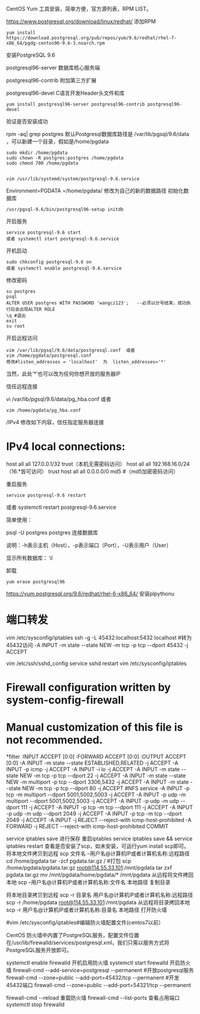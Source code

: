 
CentOS Yum 工具安装，简单方便，官方源列表，RPM LIST。

https://www.postgresql.org/download/linux/redhat/
添加RPM

```
yum install https://download.postgresql.org/pub/repos/yum/9.6/redhat/rhel-7-x86_64/pgdg-centos96-9.6-3.noarch.rpm

```

安装PostgreSQL 9.6

postgresql96-server  数据库核心服务端

postgresql96-contrib  附加第三方扩展

postgresql96-devel  C语言开发Header头文件和库


```
yum install postgresql96-server postgresql96-contrib postgresql96-devel
```

验证是否安装成功

rpm -aq| grep postgres
默认Postgresql数据库路径是 /var/lib/pgsql/9.6/data ，可以新建一个目录，假如是/home/pgdata


```
sudo mkdir /home/pgdata
sudo chown -R postgres:postgres /home/pgdata
sudo chmod 700 /home/pgdata


vim /usr/lib/systemd/system/postgresql-9.6.service
```

Environment=PGDATA =/home/pgdata/  修改为自己的新的数据路径
初始化数据库

```
/usr/pgsql-9.6/bin/postgresql96-setup initdb
```

开启服务
```
service postgresql-9.6 start  
或者 systemctl start postgresql-9.6.service
```

开机启动
```
sudo chkconfig postgresql-9.6 on  
或者 systemctl enable postgresql-9.6.service
```


修改密码


```
su postgres
psql
ALTER USER postgres WITH PASSWORD 'wangcz123';   --必须以分号结束，成功执行后会出现ALTER ROLE
\q #退出
exit
su root
```

开启远程访问


```
vim /var/lib/pgsql/9.6/data/postgresql.conf  或者
vim /home/pgdata/postgresql.conf
修改#listen_addresses = 'localhost'  为  listen_addresses='*'
```


当然，此处‘*’也可以改为任何你想开放的服务器IP


信任远程连接

vi /var/lib/pgsql/9.6/data/pg_hba.conf  或者  

```
vim /home/pgdata/pg_hba.conf
```
/IPv4
修改如下内容，信任指定服务器连接
# IPv4 local connections:
host    all            all      127.0.0.1/32      trust（本机无需密码访问）
host    all            all      192.168.16.0/24（16.*皆可访问）  trust
host    all            all      0.0.0.0/0  md5 #（md5加密密码访问）



重启服务
```
service postgresql-9.6 restart
```
或者
systemctl restart postgresql-9.6.service

简单使用：

psql -U postgres postgres  连接数据库

说明：-h表示主机（Host），-p表示端口（Port），-U表示用户（User）

显示所有数据库： \l

卸载
```
yum erase postgresql96
```


https://yum.postgresql.org/9.6/redhat/rhel-6-x86_64/
安装plpythonu


# 端口转发
vim /etc/sysconfig/iptables
ssh  -g -L 45432:localhost:5432 localhost  #转为45432访问
-A INPUT -m state --state NEW -m tcp -p tcp --dport 45432 -j ACCEPT

vim /etc/ssh/sshd_config
service sshd restart
vim /etc/sysconfig/iptables
# Firewall configuration written by system-config-firewall
# Manual customization of this file is not recommended.
*filter
:INPUT ACCEPT [0:0]
:FORWARD ACCEPT [0:0]
:OUTPUT ACCEPT [0:0]
-A INPUT -m state --state ESTABLISHED,RELATED -j ACCEPT
-A INPUT -p icmp -j ACCEPT
-A INPUT -i lo -j ACCEPT
-A INPUT -m state --state NEW -m tcp -p tcp --dport 22 -j ACCEPT
-A INPUT -m state --state NEW -m multiport -p tcp --dport 3306,5432 -j ACCEPT
-A INPUT -m state --state NEW -m tcp -p tcp --dport 80 -j ACCEPT
#NFS service
-A INPUT -p tcp -m multiport --dport 5001,5002,5003 -j ACCEPT
-A INPUT -p udp -m multiport --dport 5001,5002,5003 -j ACCEPT
-A INPUT -p udp -m udp --dport 111 -j ACCEPT
-A INPUT -p tcp -m tcp --dport 111 -j ACCEPT
-A INPUT -p udp -m udp  --dport 2049 -j ACCEPT
-A INPUT -p tcp -m tcp  --dport 2049 -j ACCEPT
-A INPUT -j REJECT --reject-with icmp-host-prohibited
-A FORWARD -j REJECT --reject-with icmp-host-prohibited
COMMIT

service iptables save 进行保存
重启iptables
service iptables save && service iptables restart
查看是否安装了scp，如未安装，可运行yum install scp即可。
将本地文件拷贝到远程
scp 文件名 –用户名@计算机IP或者计算机名称:远程路径
cd /home/pgdata
tar -zcf pgdata.tar.gz  / #打包
scp /home/pgdata/pgdata.tar.gz  root@114.55.33.101:/mnt/pgdata
tar zxf pgdata.tar.gz
mv /mnt/pgdata/home/pgdata/*  /mnt/pgdata
从远程将文件拷回本地
scp –用户名@计算机IP或者计算机名称:文件名 本地路径
复制目录

将本地目录拷贝到远程
scp -r 目录名 用户名@计算机IP或者计算机名称:远程路径
scp -r /home/pgdata root@114.55.33.101:/mnt/pgdata
从远程将目录拷回本地
scp -r 用户名@计算机IP或者计算机名称:目录名 本地路径
打开防火墙

#vim /etc/sysconfig/iptables#编辑防火墙配置文件(centos7以前）

CentOS 防火墙中内置了PostgreSQL服务，配置文件位置在/usr/lib/firewalld/services/postgresql.xml，我们只需以服务方式将PostgreSQL服务开放即可。

systemctl enable firewalld 开机启用防火墙
systemctl start firewalld 开启防火墙
firewall-cmd --add-service=postgresql --permanent   #开放postgresql服务
firewall-cmd --zone=public --add-port=45432/tcp --permanent #开发45432端口
firewall-cmd --zone=public --add-port=54321/tcp --permanent

firewall-cmd --reload  重载防火墙
firewall-cmd --list-ports 查看占用端口
systemctl stop firewalld
